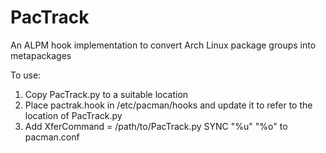 # PacTrack
An ALPM hook implementation to convert Arch Linux package groups into metapackages

To use:
1. Copy PacTrack.py to a suitable location
2. Place pactrak.hook in /etc/pacman/hooks and update it to refer to the location of PacTrack.py
3. Add XferCommand = /path/to/PacTrack.py SYNC "%u" "%o" to pacman.conf
